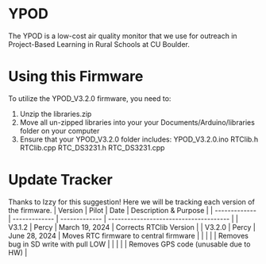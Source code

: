 # YPOD
The YPOD is a low-cost air quality monitor that we use for outreach in Project-Based Learning in Rural Schools at CU Boulder.

# Using this Firmware
To utilize the YPOD_V3.2.0 firmware, you need to:
1. Unzip the libraries.zip
2. Move all un-zipped libraries into your your Documents/Arduino/libraries folder on your computer
3. Ensure that your YPOD_V3.2.0 folder includes:
     YPOD_V3.2.0.ino
     RTClib.h
     RTClib.cpp
     RTC_DS3231.h
     RTC_DS3231.cpp

# Update Tracker
Thanks to Izzy for this suggestion! Here we will be tracking each version of the firmware.
| Version       | Pilot         | Date               | Description & Purpose                  |
| ------------- | ------------- | -------------      | -------------------------------------- |
| V3.1.2        | Percy         | March 19, 2024     | Corrects RTClib Version                |
| V3.2.0        | Percy         | June 28, 2024      | Moves RTC firmware to central firmware |
|               |               |                    | Removes bug in SD write with pull LOW  |
|               |               |                    | Removes GPS code (unusable due to HW)  |
